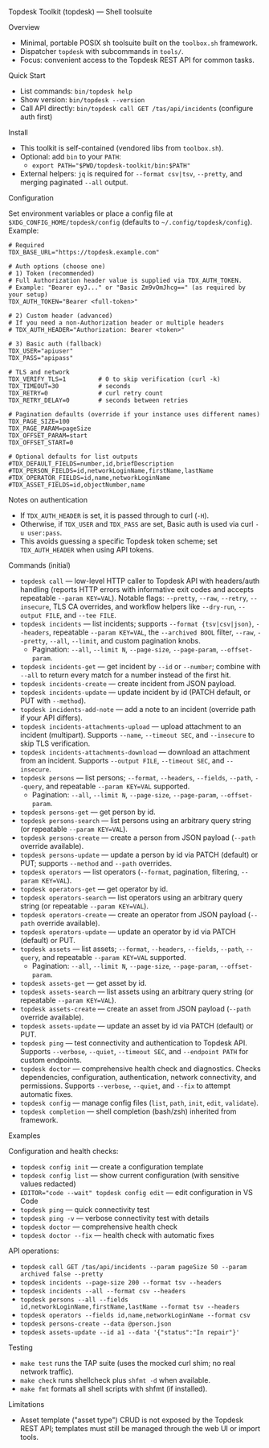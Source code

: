 Topdesk Toolkit (topdesk) — Shell toolsuite

Overview

- Minimal, portable POSIX sh toolsuite built on the `toolbox.sh` framework.
- Dispatcher `topdesk` with subcommands in `tools/`.
- Focus: convenient access to the Topdesk REST API for common tasks.

Quick Start

- List commands: `bin/topdesk help`
- Show version: `bin/topdesk --version`
- Call API directly: `bin/topdesk call GET /tas/api/incidents` (configure auth first)

Install

- This toolkit is self-contained (vendored libs from `toolbox.sh`).
- Optional: add `bin` to your `PATH`:
  - `export PATH="$PWD/topdesk-toolkit/bin:$PATH"`
- External helpers: `jq` is required for `--format csv|tsv`, `--pretty`, and merging paginated `--all` output.

Configuration

Set environment variables or place a config file at `$XDG_CONFIG_HOME/topdesk/config` (defaults to `~/.config/topdesk/config`). Example:

```
# Required
TDX_BASE_URL="https://topdesk.example.com"

# Auth options (choose one)
# 1) Token (recommended)
# Full Authorization header value is supplied via TDX_AUTH_TOKEN.
# Example: "Bearer eyJ..." or "Basic Zm9vOmJhcg==" (as required by your setup)
TDX_AUTH_TOKEN="Bearer <full-token>"

# 2) Custom header (advanced)
# If you need a non-Authorization header or multiple headers
# TDX_AUTH_HEADER="Authorization: Bearer <token>"

# 3) Basic auth (fallback)
TDX_USER="apiuser"
TDX_PASS="apipass"

# TLS and network
TDX_VERIFY_TLS=1         # 0 to skip verification (curl -k)
TDX_TIMEOUT=30           # seconds
TDX_RETRY=0              # curl retry count
TDX_RETRY_DELAY=0        # seconds between retries

# Pagination defaults (override if your instance uses different names)
TDX_PAGE_SIZE=100
TDX_PAGE_PARAM=pageSize
TDX_OFFSET_PARAM=start
TDX_OFFSET_START=0

# Optional defaults for list outputs
#TDX_DEFAULT_FIELDS=number,id,briefDescription
#TDX_PERSON_FIELDS=id,networkLoginName,firstName,lastName
#TDX_OPERATOR_FIELDS=id,name,networkLoginName
#TDX_ASSET_FIELDS=id,objectNumber,name
```

Notes on authentication

- If `TDX_AUTH_HEADER` is set, it is passed through to curl (`-H`).
- Otherwise, if `TDX_USER` and `TDX_PASS` are set, Basic auth is used via curl `-u user:pass`.
- This avoids guessing a specific Topdesk token scheme; set `TDX_AUTH_HEADER` when using API tokens.

Commands (initial)

- `topdesk call` — low-level HTTP caller to Topdesk API with headers/auth handling (reports HTTP errors with informative exit codes and accepts repeatable `--param KEY=VAL`). Notable flags: `--pretty`, `--raw`, `--retry`, `--insecure`, TLS CA overrides, and workflow helpers like `--dry-run`, `--output FILE`, and `--tee FILE`.
- `topdesk incidents` — list incidents; supports `--format {tsv|csv|json}`, `--headers`, repeatable `--param KEY=VAL`, the `--archived BOOL` filter, `--raw`, `--pretty`, `--all`, `--limit`, and custom pagination knobs.
  - Pagination: `--all`, `--limit N`, `--page-size`, `--page-param`, `--offset-param`.
- `topdesk incidents-get` — get incident by `--id` or `--number`; combine with `--all` to return every match for a number instead of the first hit.
- `topdesk incidents-create` — create incident from JSON payload.
- `topdesk incidents-update` — update incident by id (PATCH default, or PUT with `--method`).
- `topdesk incidents-add-note` — add a note to an incident (override path if your API differs).
- `topdesk incidents-attachments-upload` — upload attachment to an incident (multipart). Supports `--name`, `--timeout SEC`, and `--insecure` to skip TLS verification.
- `topdesk incidents-attachments-download` — download an attachment from an incident. Supports `--output FILE`, `--timeout SEC`, and `--insecure`.
- `topdesk persons` — list persons; `--format`, `--headers`, `--fields`, `--path`, `--query`, and repeatable `--param KEY=VAL` supported.
  - Pagination: `--all`, `--limit N`, `--page-size`, `--page-param`, `--offset-param`.
- `topdesk persons-get` — get person by id.
- `topdesk persons-search` — list persons using an arbitrary query string (or repeatable `--param KEY=VAL`).
- `topdesk persons-create` — create a person from JSON payload (`--path` override available).
- `topdesk persons-update` — update a person by id via PATCH (default) or PUT; supports `--method` and `--path` overrides.
- `topdesk operators` — list operators (`--format`, pagination, filtering, `--param KEY=VAL`).
- `topdesk operators-get` — get operator by id.
- `topdesk operators-search` — list operators using an arbitrary query string (or repeatable `--param KEY=VAL`).
- `topdesk operators-create` — create an operator from JSON payload (`--path` override available).
- `topdesk operators-update` — update an operator by id via PATCH (default) or PUT.
- `topdesk assets` — list assets; `--format`, `--headers`, `--fields`, `--path`, `--query`, and repeatable `--param KEY=VAL` supported.
  - Pagination: `--all`, `--limit N`, `--page-size`, `--page-param`, `--offset-param`.
- `topdesk assets-get` — get asset by id.
- `topdesk assets-search` — list assets using an arbitrary query string (or repeatable `--param KEY=VAL`).
- `topdesk assets-create` — create an asset from JSON payload (`--path` override available).
- `topdesk assets-update` — update an asset by id via PATCH (default) or PUT.
- `topdesk ping` — test connectivity and authentication to Topdesk API. Supports `--verbose`, `--quiet`, `--timeout SEC`, and `--endpoint PATH` for custom endpoints.
- `topdesk doctor` — comprehensive health check and diagnostics. Checks dependencies, configuration, authentication, network connectivity, and permissions. Supports `--verbose`, `--quiet`, and `--fix` to attempt automatic fixes.
- `topdesk config` — manage config files (`list`, `path`, `init`, `edit`, `validate`).
- `topdesk completion` — shell completion (bash/zsh) inherited from framework.

Examples

Configuration and health checks:
- `topdesk config init` — create a configuration template
- `topdesk config list` — show current configuration (with sensitive values redacted)
- `EDITOR="code --wait" topdesk config edit` — edit configuration in VS Code
- `topdesk ping` — quick connectivity test
- `topdesk ping -v` — verbose connectivity test with details
- `topdesk doctor` — comprehensive health check
- `topdesk doctor --fix` — health check with automatic fixes

API operations:
- `topdesk call GET /tas/api/incidents --param pageSize 50 --param archived false --pretty`
- `topdesk incidents --page-size 200 --format tsv --headers`
- `topdesk incidents --all --format csv --headers`
- `topdesk persons --all --fields id,networkLoginName,firstName,lastName --format tsv --headers`
- `topdesk operators --fields id,name,networkLoginName --format csv`
- `topdesk persons-create --data @person.json`
- `topdesk assets-update --id a1 --data '{"status":"In repair"}'`

Testing

- `make test` runs the TAP suite (uses the mocked curl shim; no real network traffic).
- `make check` runs shellcheck plus `shfmt -d` when available.
- `make fmt` formats all shell scripts with shfmt (if installed).

Limitations

- Asset template ("asset type") CRUD is not exposed by the Topdesk REST API; templates must still be managed through the web UI or import tools.
